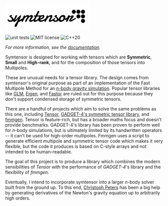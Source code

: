 <picture>
    <source srcset="doc/images/symtensor-dark.svg"  media="(prefers-color-scheme: dark)">
    <img src="doc/images/symtensor.svg" alt="symtensor logo">
</picture>

![unit tests](https://img.shields.io/github/actions/workflow/status/JacksonCampolattaro/symtensor/unit-tests-multi-platform.yml?logo=github&label=Unit%20tests) 
![MIT license](https://img.shields.io/badge/license-MIT-A51931) 
![C++20](https://img.shields.io/badge/standard-C%2B%2B20-blue?logo=cplusplus)

_For more information, see the [documentation](https://jackson.campolattaro.nl/symtensor)._

Symtensor is designed for working with tensors which are **Symmetric**, **Small** and **High-rank**, and for the composition of those tensors into Multipoles.

These are unusual needs for a tensor library. The design comes from symtensor's original purpose as part of an implementation of the Fast Multipole Method for an [_n_-body gravity simulation](https://github.com/JacksonCampolattaro/n-body). Popular tensor libraries like [GLM](https://github.com/g-truc/glm), [Eigen](https://github.com/libigl/eigen), and [Fastor](https://github.com/romeric/Fastor) are ruled out for this purpose because they don't support condensed storage of symmetric tensors.

There are a handful of projects which aim to solve the same problems as this one, including [Tensor](https://github.com/thenumbernine/Tensor), [GADGET-4's symmetric tensor library](https://github.com/weiguangcui/Gadget4/blob/Gadget4-Simba/src/data/symtensors.h), and [fmmgen](https://github.com/rpep/fmmgen). Tensor is feature-rich, but has a broader maths focus and doesn't provide benchmarks. GADGET-4's library has been proven to perform well for _n_-body simulations, but is ultimately limited by its handwritten operators -- it can't be used for high-order multipoles. Fmmgen uses a script to generate efficient multipole and symmetric tensor code which makes it very flexible, but the code it produces is based on C-style arrays and not intended to be human-readable.

The goal of this project is to produce a library which combines the modern sensibilities of _Tensor_ with the performance of _GADGET-4_'s library and the flexibility of _fmmgen_.

Eventually, I intend to incorporate symtensor into a larger _n_-body solver built from the ground up. To this end, [Christoph Peters](https://momentsingraphics.de/About.html) has been a big help by generating derivatives of the Newton's gravity equation up to arbitrarily high orders. 
